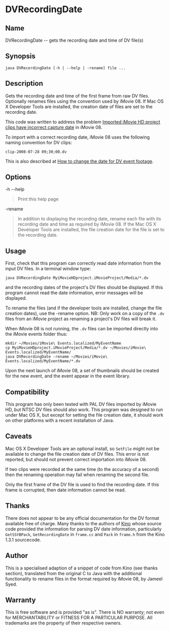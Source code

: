 # DVRecordingDate

## Name

DVRecordingDate -- gets the recording date and time of DV file(s)

## Synopsis

    java DVRecordingDate [-h | --help | -rename] file ... 

## Description

Gets the recording date and time of the first frame from raw DV files. Optionally renames files using the convention used by iMovie 08. If Mac OS X Developer Tools are installed, the creation date of files are set to the recording date.

This code was written to address the problem [Imported iMovie HD project clips have incorrect capture date](http://discussions.apple.com/thread.jspa?threadID=1344628) in iMovie 08.

To import with a correct recording date, iMovie 08 uses the following naming convention for DV clips:

    clip-2008-07-28 09;30;00.dv

This is also described at [How to change the date for DV event footage](http://imovie08.blogspot.com/2007/09/how-to-change-date-for-dv-event-footage.html).

## Options

-h \-\-help

> Print this help page

-rename

> In addition to displaying the recording date, rename each file with its recording date and time as required by iMovie 08. If the Mac OS X Developer Tools are installed, the file creation date for the file is set to the recording date.

## Usage

First, check that this program can correctly read date information from the input DV files. In a terminal window type:

    java DVRecordingDate MyiMovieHDproject.iMovieProject/Media/*.dv

and the recording dates of the project's DV files should be displayed. If this program cannot read the date information, error messages will be displayed.

To rename the files (and if the developer tools are installed, change the file creation dates), use the -rename option. NB: Only work on a copy of the `.dv` files from an iMovie project as renaming a project's DV files will break it.

When iMovie 08 is not running, the `.dv` files can be imported directly into the iMovie events folder thus:

    mkdir ~/Movies/iMovie\ Events.localized/MyEventName
    cp MyiMovieHDproject.iMovieProject/Media/*.dv ~/Movies/iMovie\ Events.localized/MyEventName/
    java DVRecordingDate -rename ~/Movies/iMovie\ Events.localized/MyEventName/*.dv

Upon the next launch of iMovie 08, a set of thumbnails should be created for the new event, and the event appear in the event library.

## Compatibility

This program has only been tested with PAL DV files imported by iMovie HD, but NTSC DV files should also work. This program was designed to run under Mac OS X, but except for setting the file creation date, it should work on other platforms with a recent installation of Java.

## Caveats

Mac OS X Developer Tools are an optional install, so `SetFile` might not be available to change the file creation date of DV files. This error is not reported, but should not prevent correct importation into iMovie 08.

If two clips were recorded at the same time (to the accuracy of a second) then the renaming operation may fail when renaming the second file.

Only the first frame of the DV file is used to find the recording date. If this frame is corrupted, then date information cannot be read.

## Thanks

There does not appear to be any official documentation for the DV format available free of charge. Many thanks to the authors of [Kino](http://www.kinodv.org) whose source code provided the information for parsing DV date information, particularly `GetSSYBPack`, `GetRecordingDate` in `frame.cc` and `Pack` in `frame.h` from the Kino 1.3.1 sourcecode.

## Author

This is a specialised adaption of a snippet of code from Kino (see thanks section), translated from the original C to Java with the additional functionality to rename files in the format required by iMovie 08, by Jameel Syed.

## Warranty

This is free software and is provided "as is". There is NO warranty; not even for MERCHANTABILITY or FITNESS FOR A PARTICULAR PURPOSE. All trademarks are the property of their respective owners.